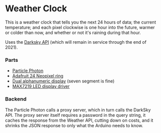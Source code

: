 # Weather Clock

This is a weather clock that tells you the next 24 hours of data; the current temperature; and each pixel clockwise is one hour into the future, warmer or colder than now, and whether or not it's raining during that hour.

Uses the [Darksky API](https://darksky.net/dev/docs) (which will remain in service through the end of 2021).

### Parts

- [Particle Photon](https://store.particle.io/products/photon)
- [Adafruit 24 Neopixel ring](https://www.adafruit.com/product/1586)
- [Dual alphanumeric display](https://www.adafruit.com/product/2153) (seven segment is fine)
- [MAX7219 LED display driver](https://www.adafruit.com/product/453)

### Backend

The Particle Photon calls a proxy server, which in turn calls the DarkSky API. The proxy server itself requires a password in the query string, it caches the response from the Weather API, cutting down on costs, and it shrinks the JSON response to only what the Arduino needs to know.


